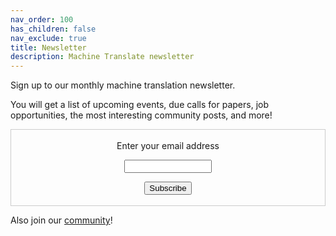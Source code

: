 ```yaml
---
nav_order: 100
has_children: false
nav_exclude: true
title: Newsletter
description: Machine Translate newsletter
---
```


Sign up to our monthly machine translation newsletter.

You will get a list of upcoming events, due calls for papers, job opportunities, the most interesting community posts, and more!

<center>

<form style="border:1px solid #ccc;padding:3px;text-align:center;" action="https://tinyletter.com/machinetranslate" method="post" target="popupwindow" onsubmit="window.open('https://tinyletter.com/machinetranslate', 'popupwindow', 'scrollbars=yes,width=800,height=600');return true"><p><label for="tlemail">Enter your email address</label></p><p><input type="text" style="width:140px" name="email" id="tlemail" /></p><input type="hidden" value="1" name="embed"/><input type="submit" value="Subscribe" /><p></p></form>

</center>

Also join our [community](community.md)!
